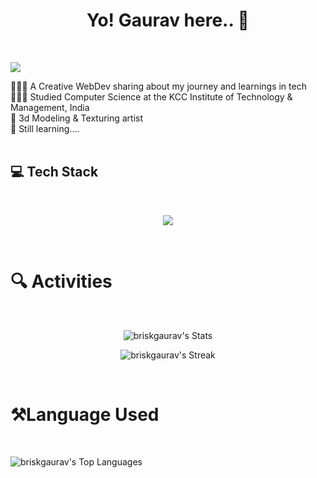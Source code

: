<h1 align='center' > Yo! Gaurav here.. 🚀</h1>
</br>

![](https://komarev.com/ghpvc/?username=briskgaurav&style=for-the-badge&color=orange)

👩🏻‍💻 A Creative WebDev sharing about my journey and learnings in tech<br/>
👩🏻‍🎓 Studied Computer Science at the KCC Institute of Technology & Management, India<br/>
🎨 3d Modeling & Texturing artist <br/>
💭 Still learning....
<br/>
<br/>

<!-- GitHub stats from https://github.com/anuraghazra/github-readme-stats -->
<h2>💻 Tech Stack </h2>
</br>
<p align="center">
  <a href="https://skillicons.dev">
    <img src="https://skillicons.dev/icons?i=html,css,js,ts,threejs,tailwind,react,redux,firebase,git,github,figma,blender,greensock" />
  </a>
</p>

<br/>

# 🔍 Activities
<br>

<p align="center">
  <img src="https://github-readme-stats.vercel.app/api?username=briskgaurav&theme=onedark&show_icons=true&hide_border=true&count_private=true" alt="briskgaurav's Stats" />
</p>
<p align="center">
  <img src="https://github-readme-streak-stats.herokuapp.com/?user=briskgaurav&theme=onedark&hide_border=true" alt="briskgaurav's Streak" />
</p>

</br>

# ⚒️Language Used 
<br>

![briskgaurav's Top Languages](https://github-readme-stats.vercel.app/api/top-langs/?username=briskgaurav&theme=onedark&show_icons=true&hide_border=true&layout=compact)


